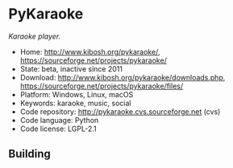 # PyKaraoke

_Karaoke player._

- Home: http://www.kibosh.org/pykaraoke/, https://sourceforge.net/projects/pykaraoke/
- State: beta, inactive since 2011
- Download: http://www.kibosh.org/pykaraoke/downloads.php, https://sourceforge.net/projects/pykaraoke/files/
- Platform: Windows, Linux, macOS
- Keywords: karaoke, music, social
- Code repository: http://pykaraoke.cvs.sourceforge.net (cvs)
- Code language: Python
- Code license: LGPL-2.1

## Building

